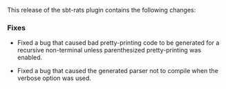 This release of the sbt-rats plugin contains the following changes:

### Fixes

* Fixed a bug that caused bad pretty-printing code to be generated for a recursive non-terminal unless parenthesized pretty-printing was enabled.

* Fixed a bug that caused the generated parser not to compile when the verbose option was used.
